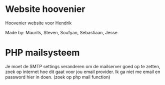 # Website hoovenier

Hoovenier website voor Hendrik

Made by:
Maurits,
Steven,
Soufyan,
Sebastiaan,
Jesse

# PHP mailsysteem

Je moet de SMTP settings veranderen om de mailserver goed op te zetten, zoek op internet hoe dit gaat voor jou email provider. 
Ik ga niet me email en password hier in doen. (zoek op php mail function)

